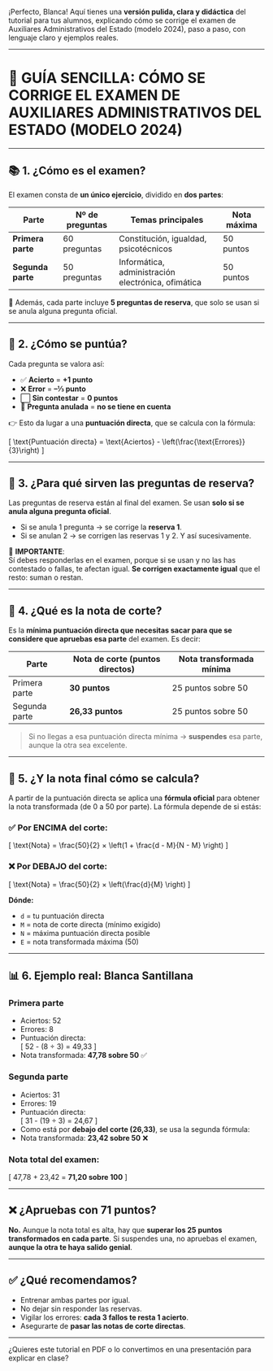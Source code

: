 ¡Perfecto, Blanca! Aquí tienes una **versión pulida, clara y didáctica** del tutorial para tus alumnos, explicando cómo se corrige el examen de Auxiliares Administrativos del Estado (modelo 2024), paso a paso, con lenguaje claro y ejemplos reales.

---

# 🧾 GUÍA SENCILLA: CÓMO SE CORRIGE EL EXAMEN DE AUXILIARES ADMINISTRATIVOS DEL ESTADO (MODELO 2024)

---

## 📚 1. ¿Cómo es el examen?

El examen consta de **un único ejercicio**, dividido en **dos partes**:

| Parte         | Nº de preguntas | Temas principales                    | Nota máxima |
|---------------|------------------|--------------------------------------|-------------|
| **Primera parte** | 60 preguntas     | Constitución, igualdad, psicotécnicos | 50 puntos   |
| **Segunda parte** | 50 preguntas     | Informática, administración electrónica, ofimática | 50 puntos |

🧠 Además, cada parte incluye **5 preguntas de reserva**, que solo se usan si se anula alguna pregunta oficial.

---

## 🧮 2. ¿Cómo se puntúa?

Cada pregunta se valora así:

- ✅ **Acierto** = **+1 punto**
- ❌ **Error** = **–⅓ punto**
- ⬜ **Sin contestar** = **0 puntos**
- 🚫 **Pregunta anulada** = **no se tiene en cuenta**

👉 Esto da lugar a una **puntuación directa**, que se calcula con la fórmula:

\[
\text{Puntuación directa} = \text{Aciertos} - \left(\frac{\text{Errores}}{3}\right)
\]

---

## 🔁 3. ¿Para qué sirven las preguntas de reserva?

Las preguntas de reserva están al final del examen. Se usan **solo si se anula alguna pregunta oficial**.

- Si se anula 1 pregunta → se corrige la **reserva 1**.
- Si se anulan 2 → se corrigen las reservas 1 y 2. Y así sucesivamente.

🎯 **IMPORTANTE**:  
Sí debes responderlas en el examen, porque si se usan y no las has contestado o fallas, te afectan igual. **Se corrigen exactamente igual** que el resto: suman o restan.

---

## 🚧 4. ¿Qué es la nota de corte?

Es la **mínima puntuación directa que necesitas sacar para que se considere que apruebas esa parte** del examen. Es decir:

| Parte         | Nota de corte (puntos directos) | Nota transformada mínima |
|---------------|----------------------------------|---------------------------|
| Primera parte | **30 puntos**                   | 25 puntos sobre 50        |
| Segunda parte | **26,33 puntos**                | 25 puntos sobre 50        |

> Si no llegas a esa puntuación directa mínima → **suspendes** esa parte, aunque la otra sea excelente.

---

## 🔢 5. ¿Y la nota final cómo se calcula?

A partir de la puntuación directa se aplica una **fórmula oficial** para obtener la nota transformada (de 0 a 50 por parte). La fórmula depende de si estás:

### ✅ Por ENCIMA del corte:
\[
\text{Nota} = \frac{50}{2} × \left(1 + \frac{d - M}{N - M} \right)
\]

### ❌ Por DEBAJO del corte:
\[
\text{Nota} = \frac{50}{2} × \left(\frac{d}{M} \right)
\]

**Dónde:**
- `d` = tu puntuación directa
- `M` = nota de corte directa (mínimo exigido)
- `N` = máxima puntuación directa posible
- `E` = nota transformada máxima (50)

---

## 📊 6. Ejemplo real: Blanca Santillana

### **Primera parte**
- Aciertos: 52
- Errores: 8
- Puntuación directa:  
  \[
  52 - (8 ÷ 3) = 49,33
  \]
- Nota transformada: **47,78 sobre 50** ✅

### **Segunda parte**
- Aciertos: 31
- Errores: 19
- Puntuación directa:  
  \[
  31 - (19 ÷ 3) = 24,67
  \]
- Como está por **debajo del corte (26,33)**, se usa la segunda fórmula:
- Nota transformada: **23,42 sobre 50** ❌

### **Nota total del examen:**
\[
47,78 + 23,42 = **71,20 sobre 100**
\]

---

## ❌ ¿Apruebas con 71 puntos?

**No.** Aunque la nota total es alta, hay que **superar los 25 puntos transformados en cada parte**. Si suspendes una, no apruebas el examen, **aunque la otra te haya salido genial**.

---

## ✅ ¿Qué recomendamos?

- Entrenar ambas partes por igual.
- No dejar sin responder las reservas.
- Vigilar los errores: **cada 3 fallos te resta 1 acierto**.
- Asegurarte de **pasar las notas de corte directas**.

---

¿Quieres este tutorial en PDF o lo convertimos en una presentación para explicar en clase?


